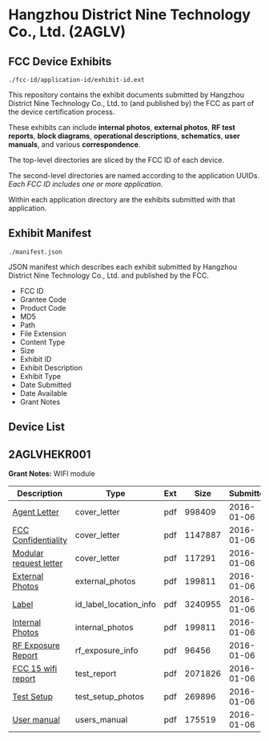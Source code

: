 # Hangzhou District Nine Technology Co., Ltd. (2AGLV)
## FCC Device Exhibits

```
./fcc-id/application-id/exhibit-id.ext
```

This repository contains the exhibit documents submitted by Hangzhou District Nine Technology Co., Ltd. to (and published by) the FCC as part of the device certification process.

These exhibits can include **internal photos**, **external photos**, **RF test reports**, **block diagrams**, **operational descriptions**, **schematics**, **user manuals**, and various **correspondence**.

The top-level directories are sliced by the FCC ID of each device.

The second-level directories are named according to the application UUIDs. *Each FCC ID includes one or more application.*

Within each application directory are the exhibits submitted with that application. 

## Exhibit Manifest

```
./manifest.json
```

JSON manifest which describes each exhibit submitted by Hangzhou District Nine Technology Co., Ltd. and published by the FCC.

- FCC ID
- Grantee Code
- Product Code
- MD5
- Path
- File Extension
- Content Type
- Size
- Exhibit ID
- Exhibit Description
- Exhibit Type
- Date Submitted
- Date Available
- Grant Notes

## Device List
## 2AGLVHEKR001
**Grant Notes:** WIFI module

| Description | Type | Ext | Size | Submitted | Available |
| ----------- | ---- | --- | ---- | --------- | --------- |
| [Agent Letter](2AGLVHEKR001/9525a104d2edd86ee8d6fcd63479487f/2864051.pdf) | cover_letter | pdf | 998409 | 2016-01-06 | 2016-01-06 |
| [FCC Confidentiality](2AGLVHEKR001/9525a104d2edd86ee8d6fcd63479487f/2864052.pdf) | cover_letter | pdf | 1147887 | 2016-01-06 | 2016-01-06 |
| [Modular request letter](2AGLVHEKR001/9525a104d2edd86ee8d6fcd63479487f/2864053.pdf) | cover_letter | pdf | 117291 | 2016-01-06 | 2016-01-06 |
| [External Photos](2AGLVHEKR001/9525a104d2edd86ee8d6fcd63479487f/2864040.pdf) | external_photos | pdf | 199811 | 2016-01-06 | 2016-01-06 |
| [Label](2AGLVHEKR001/9525a104d2edd86ee8d6fcd63479487f/2864039.pdf) | id_label_location_info | pdf | 3240955 | 2016-01-06 | 2016-01-06 |
| [Internal Photos](2AGLVHEKR001/9525a104d2edd86ee8d6fcd63479487f/2864040.pdf) | internal_photos | pdf | 199811 | 2016-01-06 | 2016-01-06 |
| [RF Exposure Report](2AGLVHEKR001/9525a104d2edd86ee8d6fcd63479487f/2864049.pdf) | rf_exposure_info | pdf | 96456 | 2016-01-06 | 2016-01-06 |
| [FCC 15 wifi report](2AGLVHEKR001/9525a104d2edd86ee8d6fcd63479487f/2864044.pdf) | test_report | pdf | 2071826 | 2016-01-06 | 2016-01-06 |
| [Test Setup](2AGLVHEKR001/9525a104d2edd86ee8d6fcd63479487f/2864045.pdf) | test_setup_photos | pdf | 269896 | 2016-01-06 | 2016-01-06 |
| [User manual](2AGLVHEKR001/9525a104d2edd86ee8d6fcd63479487f/2864046.pdf) | users_manual | pdf | 175519 | 2016-01-06 | 2016-01-06 |
